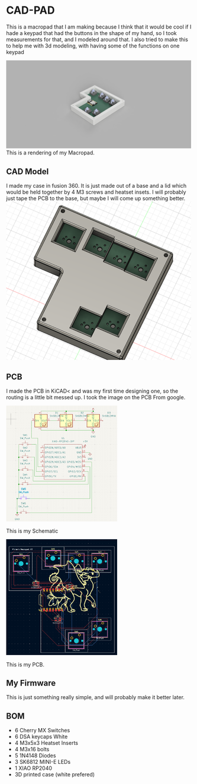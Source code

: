 # CAD-PAD
This is a macropad that I am making because I think that it would be cool if I hade a keypad that had the buttons in the shape of my hand, so I took measurements for that, and I modeled around that. I also tried to make this to help me with 3d modeling, with having some of the functions on one keypad

<img src=images/Thing.png alt="Schematic" width="500"/>
This is a rendering of my Macropad.

## CAD Model
I made my case in fusion 360. It is just made out of a base and a lid which would be held together by 4 M3 screws and heatset insets. I will probably just tape the PCB to the base, but maybe I will come up something better.
<img src=images/CAD.png alt="Model" width="500"/>
## PCB
I made the PCB in KiCAD< and was my first time designing one, so the routing is a little bit messed up. I took the image on the PCB From google.

<img src=images/Schematic.png alt="Schematic" width="300"/>

This is my Schematic

<img src=images/PCB.png alt="PCB" width="300"/>

This is my PCB.
## My Firmware
This is just something really simple, and will probably make it better later.
## BOM
- 6 Cherry MX Switches
- 6 DSA keycaps White
- 4 M3x5x3 Heatset Inserts
- 4 M3x16 bolts
- 5 1N4148 Diodes
- 3 SK6812 MINI-E LEDs
- 1 XIAO RP2040
- 3D printed case (white prefered)

